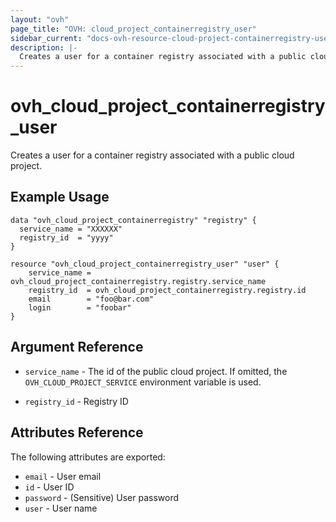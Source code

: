 ```yaml
---
layout: "ovh"
page_title: "OVH: cloud_project_containerregistry_user"
sidebar_current: "docs-ovh-resource-cloud-project-containerregistry-user"
description: |-
  Creates a user for a container registry associated with a public cloud project.
---
```


# ovh_cloud_project_containerregistry_user

Creates a user for a container registry associated with a public cloud project.

## Example Usage

```hcl
data "ovh_cloud_project_containerregistry" "registry" {
  service_name = "XXXXXX"
  registry_id  = "yyyy"
}

resource "ovh_cloud_project_containerregistry_user" "user" {
    service_name = ovh_cloud_project_containerregistry.registry.service_name
    registry_id  = ovh_cloud_project_containerregistry.registry.id
    email        = "foo@bar.com"
    login        = "foobar"
}
```

## Argument Reference


* `service_name` - The id of the public cloud project. If omitted,
    the `OVH_CLOUD_PROJECT_SERVICE` environment variable is used. 

* `registry_id` - Registry ID

## Attributes Reference

The following attributes are exported:

* `email` - User email
* `id` - User ID
* `password` - (Sensitive) User password
* `user` - User name
